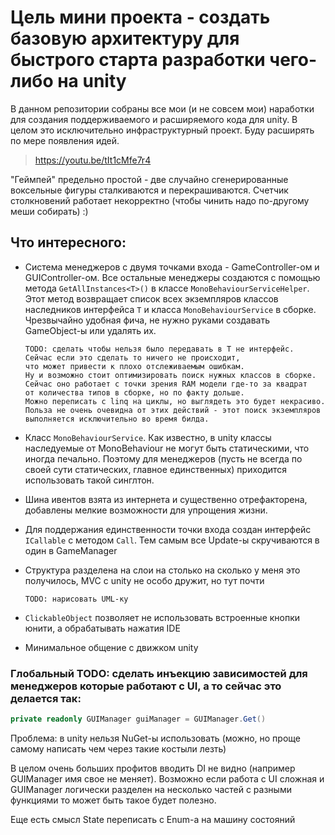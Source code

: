 # Цель мини проекта - создать базовую архитектуру для быстрого старта разработки чего-либо на unity
В данном репозитории собраны все мои (и не совсем мои) наработки для создания поддерживаемого и расширяемого кода для unity. В целом это исключительно инфраструктурный проект. Буду расширять по мере появления идей.
>https://youtu.be/tIt1cMfe7r4

"Геймпей" предельно простой - две случайно сгенерированные воксельные фигуры сталкиваются и перекрашиваются. Счетчик столкновений работает некорректно (чтобы чинить надо по-другому меши собирать) :)

## Что интересного:
- Система менеджеров с двумя точками входа - GameController-ом и GUIController-ом. Все остальные менеджеры создаются с помощью метода ```GetAllInstances<T>()``` в классе ```MonoBehaviourServiceHelper```. Этот метод возвращает список всех экземпляров классов наследников интерфейса ```T``` и класса ```MonoBehaviourService``` в сборке. Чрезвычайно удобная фича, не нужно руками создавать GameObject-ы или удалять их.

      TODO: сделать чтобы нельзя было передавать в T не интерфейс. 
      Сейчас если это сделать то ничего не происходит,
      что может привести к плохо отслеживаемым ошибкам.
      Ну и возможно стоит оптимизировать поиск нужных классов в сборке.
      Сейчас оно работает с точки зрения RAM модели где-то за квадрат
      от количества типов в сборке, но по факту дольше.
      Можно переписать с linq на циклы, но выглядеть это будет некрасиво.
      Польза не очень очевидна от этих действий - этот поиск экземпляров
      выполняется исключительно во время билда.
    
- Класс ```MonoBehaviourService```. Как известно, в unity классы наследуемые от MonoBehaviour не могут быть статическими, что иногда печально. Поэтому для менеджеров (пусть не всегда по своей сути статических, главное единственных) приходится использовать такой синглтон. 
- Шина ивентов взята из интернета и существенно отрефакторена, добавлены мелкие возможности для упрощения жизни.
- Для поддержания единственности точки входа создан интерфейс ```ICallable``` с методом ```Call```. Тем самым все Update-ы скручиваются в один в GameManager
- Структура разделена на слои на столько на сколько у меня это получилось, MVC с unity не особо дружит, но тут почти

      TODO: нарисовать UML-ку
     
- ```ClickableObject``` позволяет не использовать встроенные кнопки юнити, а обрабатывать нажатия IDE
- Минимальное общение с движком unity


### Глобальный TODO: сделать инъекцию зависимостей для менеджеров которые работают с UI, а то сейчас это делается так: 
```csharp
private readonly GUIManager guiManager = GUIManager.Get()
```
Проблема: в unity нельзя NuGet-ы использовать (можно, но проще самому написать чем через такие костыли лезть)

В целом очень больших профитов вводить DI не видно (например GUIManager имя свое не меняет). Возможно если работа с UI сложная и GUIManager логически разделен на несколько частей с разными функциями то может быть такое будет полезно.

Еще есть смысл State переписать с Enum-а на машину состояний
